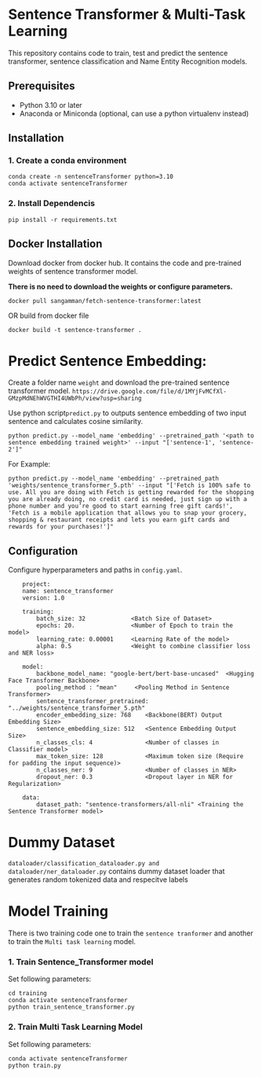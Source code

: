 
# Sentence Transformer & Multi-Task Learning

This repository contains code to train, test and predict the sentence transformer, sentence classification and Name Entity Recognition models.

## Prerequisites
- Python 3.10 or later
- Anaconda or Miniconda (optional, can use a python virtualenv instead)

## Installation
### 1. Create a conda environment
```
conda create -n sentenceTransformer python=3.10
conda activate sentenceTransformer 
```
### 2. Install Dependencis

```
pip install -r requirements.txt
```
## Docker Installation
Download docker from docker hub. It contains the code and pre-trained weights of sentence transformer model.

**There is no need to download the weights or configure parameters.**
```
docker pull sangamman/fetch-sentence-transformer:latest
```
OR build from docker file
```
docker build -t sentence-transformer .
```

# Predict Sentence Embedding:
Create a folder name `weight` and download the pre-trained sentence transformer model.
```https://drive.google.com/file/d/1MYjFvMCfXl-GMzpMdNEhWVGTHI4UWbPh/view?usp=sharing```

Use python script`predict.py` to outputs sentence embedding of two input sentence and calculates cosine similarity.

```python predict.py --model_name 'embedding' --pretrained_path '<path to sentence embedding trained weight>' --input "['sentence-1', 'sentence-2']" ```

For Example:

```python predict.py --model_name 'embedding' --pretrained_path 'weights/sentence_transformer_5.pth' --input "['Fetch is 100% safe to use. All you are doing with Fetch is getting rewarded for the shopping you are already doing, no credit card is needed, just sign up with a phone number and you’re good to start earning free gift cards!', 'Fetch is a mobile application that allows you to snap your grocery, shopping & restaurant receipts and lets you earn gift cards and rewards for your purchases!']"```


## Configuration
Configure hyperparameters and paths in `config.yaml`.
```
    project: 
    name: sentence_transformer
    version: 1.0
    
    training:
        batch_size: 32             <Batch Size of Dataset>
        epochs: 20.                <Number of Epoch to train the model>
        learning_rate: 0.00001     <Learning Rate of the model>
        alpha: 0.5                 <Weight to combine classifier loss and NER loss>

    model:
        backbone_model_name: "google-bert/bert-base-uncased"  <Hugging Face Transformer Backbone>
        pooling_method : "mean"     <Pooling Method in Sentence Transformer>
        sentence_transformer_pretrained: "../weights/sentence_transformer_5.pth"
        encoder_embedding_size: 768    <Backbone(BERT) Output Embedding Size>
        sentence_embedding_size: 512   <Sentence Embedding Output Size>
        n_classes_cls: 4               <Number of classes in Classifier model>
        max_token_size: 128            <Maximum token size (Require for padding the input sequence)>
        n_classes_ner: 9               <Number of classes in NER>
        dropout_ner: 0.3               <Dropout layer in NER for Regularization>

    data:
        dataset_path: "sentence-transformers/all-nli" <Training the Sentence Transformer model>
```

# Dummy Dataset
`dataloader/classification_dataloader.py and dataloader/ner_dataloader.py` contains dummy dataset loader that generates random tokenized data and respecitve labels


# Model Training 
There is two training code one to train the `sentence tranformer` and another to train the `Multi task learning` model.


### 1. Train Sentence_Transformer model
Set following parameters: 
```
cd training
conda activate sentenceTransformer
python train_sentence_transformer.py
```

### 2. Train Multi Task Learning Model
Set following parameters: 

```
conda activate sentenceTransformer
python train.py
```